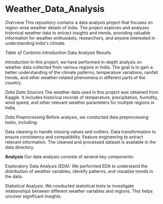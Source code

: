 # Weather_Data_Analysis
*Overview*
This repository contains a data analysis project that focuses on region-wise weather details of India. The project explores and analyzes historical weather data to extract insights and trends, providing valuable information for weather enthusiasts, researchers, and anyone interested in understanding India's climate.


*Table of Contents*
Introduction
Data
Analysis
Results

*Introduction*
In this project, we have performed in-depth analysis on weather data collected from various regions in India. The goal is to gain a better understanding of the climate patterns, temperature variations, rainfall trends, and other weather-related phenomena in different parts of the country.

*Data*
*Data Sources*
The weather data used in this project was obtained from Kaggle. It includes historical records of temperature, precipitation, humidity, wind speed, and other relevant weather parameters for multiple regions in India.

*Data Preprocessing*
Before analysis, we conducted data preprocessing tasks, including:

Data cleaning to handle missing values and outliers.
Data transformation to ensure consistency and compatibility.
Feature engineering to extract relevant information.
The cleaned and processed dataset is available in the data directory.

**Analysis**
Our data analysis consists of several key components:

Exploratory Data Analysis (EDA): We performed EDA to understand the distribution of weather variables, identify patterns, and visualize trends in the data.

Statistical Analysis: We conducted statistical tests to investigate relationships between different weather variables and regions. This helps uncover significant insights.
